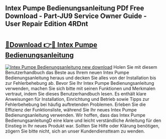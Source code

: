 ## Intex Pumpe Bedienungsanleitung PDf Free Download - Part-JU9 Service Owner Guide - User Repair Edition 4RDnt

# <h2><a href="http://df3dycg.blite.top/?on=Intex+Pumpe+Bedienungsanleitung">🔗Download 👉🔴 Intex Pumpe Bedienungsanleitung</a></h2>

[![Intex Pumpe Bedienungsanleitung new download](https://i.imgur.com/lujVjoI.png)](http://df3dycg.blite.top/?on=Intex+Pumpe+Bedienungsanleitung)
Holen Sie mit diesem Benutzerhandbuch das Beste aus Ihrem neuen Intex Pumpe Bedienungsanleitung heraus und decken Sie alles von der Installation bis zur Fehlerbehebung ab. Bevor Sie Ihr Intex Pumpe Bedienungsanleitung verwenden, machen Sie sich bitte mit seinen Funktionen und Merkmalen vertraut, indem Sie dieses Benutzerhandbuch lesen. Es enthält klare Anweisungen für Installation, Einrichtung und Betrieb sowie Tipps zur Fehlerbehebung bei häufig auftretenden Problemen. Erleben Sie die Effizienz der Funktionsliste, während Sie Ihr neues Intex Pumpe Bedienungsanleitung verwenden. Wir hoffen, dass das Intex Pumpe BedienungsanleitungD eine klare und leicht verständliche Anleitung für den Einstieg in Ihr neues Produkt war. Sollten Sie Hilfe oder Klärung benötigen, zögern Sie bitte nicht, sich an unser Kundendienstteam zu wenden.
